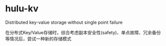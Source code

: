 hulu-kv
=======

Distributed key-value storage without single point failure

在分布式Key/Value存储时，综合考虑副本安全性(safety)、单点故障、冗余备份等情况后，尝试一种新的存储模式
